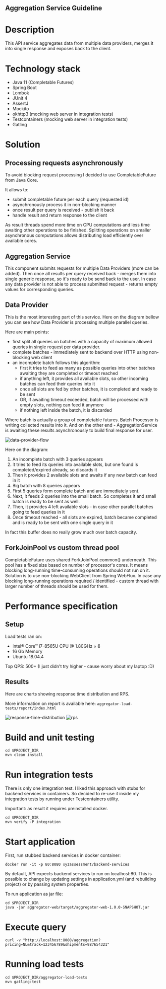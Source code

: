 Aggregation Service Guideline
---

# Description
This API service aggregates data from multiple data providers, merges it into single response
and exposes back to the client. 

# Technology stack
- Java 11 (Completable Futures)
- Spring Boot
- Lombok
- JUnit 4
- AssertJ
- Mockito
- okhttp3 (mocking web server in integration tests)
- Testcontainers (mocking web server in integration tests)
- Gatling

# Solution
## Processing requests asynchronously
To avoid blocking request processing I decided to use CompletableFuture from Java Core.

It allows to:
- submit completable future per each query (requested id)
- asynchronously process it in non-blocking manner
- once result per query is received - publish it back
- handle result and return response to the client

As result threads spend more time on CPU computations and less time awaiting other operations to be finished.
Splitting operations on smaller asynchronous computations allows distributing load efficiently over available cores.

## Aggregation Service
This component submits requests for multiple Data Providers (more can be added).
Then once all results per query received back - merges them into single generic response, so it's ready to be send back to the user.
In case any data provider is not able to process submitted request - returns empty values for corresponding queries.

## Data Provider
This is the most interesting part of this service.
Here on the diagram bellow you can see how Data Provider is processing multiple parallel queries.

Here are main points:
- first split all queries on batches with a capacity of maximum allowed queries in single request per data provider.
- complete batches - immediately sent to backend over HTTP using non-blocking web client
- an incomplete batch follows this algorithm:
    - first it tries to feed as many as possible queries into other batches awaiting they are completed or timeout reached
    - if anything left, it provides all available slots, so other incoming batches can feed their queries into it
    - once all slots are fed by other batches, it is completed and ready to be sent
    - OR, if awaiting timeout exceeded, batch will be processed with empty slots, nothing can feed it anymore 
    - if nothing left inside the batch, it is discarded

Where batch is actually a group of completable futures. Batch Processor is writing collected results into it.
And on the other end - AggregationService is awaiting these results asynchronously to build final response for user.

![data-provider-flow](data-provider-flow.png)

Here on the diagram:
1. An incomplete batch with 3 queries appears
2. It tries to feed its queries into available slots, but one found is completed/expired already, so discards it
3. Then it provides 2 available slots and awaits if any new batch can feed in it
4. Big batch with 8 queries appears
5. First 5 queries form complete batch and are immediately sent.
6. Next, it feeds 2 queries into the small batch. So completes it and small batch is ready to be sent as well.
7. Then, it provides 4 left available slots - in case other parallel batches going to feed queries in it
8. Once timeout reached - all slots are expired, batch became completed and is ready to be sent with one single query in it

In fact this buffer does no really grow much over batch capacity. 


## ForkJoinPool vs custom thread pool
CompletableFuture uses shared ForkJoinPool.common() underneath. This pool has a fixed size based on number of processor's cores.
It means blocking long-running time-consuming operations should not run on it.
Solution is to use non-blocking WebClient from Spring WebFlux.
In case any blocking long-running operations required / identified - custom thread with larger number of threads should be used for them.

# Performance specification
## Setup
Load tests ran on:
- Intel® Core™ i7-8565U CPU @ 1.80GHz × 8
- 16 Gb Memory
- Ubuntu 18.04.4

Top QPS: 500+
(I just didn't try higher - cause worry about my laptop :D)

## Results
Here are charts showing response time distribution and RPS.

More information on report is available here:
`aggregator-load-tests/report/index.html`

![response-time-distribution](aggregator-load-tests/report/response-time-distribution.png)
![rps](aggregator-load-tests/report/rps.png)

# Build and unit testing
```shell script
cd $PROJECT_DIR
mvn clean install
```

# Run integration tests
There is only one integration test. I liked this approach with stubs for backend services in containers.
So decided to re-use it inside my integration tests by running under Testcontainers utility.

Important: as result it requires preinstalled docker.
```shell script
cd $PROJECT_DIR 
mvn verify -P integration
```

# Start application
First, run stubbed backend services in docker container:
```shell script
docker run -it -p 80:8080 xyzassessment/backend-services
```

By default, API expects backend services to run on localhost:80.
This is possible to change by updating settings in application.yml (and rebuilding project) or by passing system properties.

To run application as jar file:
```shell script
cd $PROJECT_DIR
java -jar aggregator-web/target/aggregator-web-1.0.0-SNAPSHOT.jar
```

# Execute query
```shell script
curl -v "http://localhost:8080/aggregation?pricing=NL&track=123456789&shipments=987654321"
```

# Running load tests
```shell script
cd $PROJECT_DIR/aggregator-load-tests
mvn gatling:test
```
